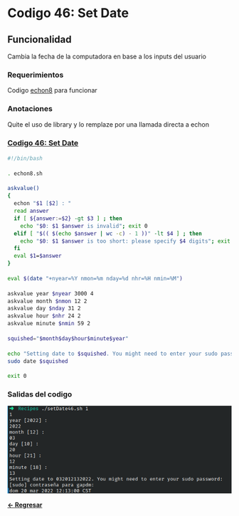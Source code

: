 # Codigo 46: Set Date

## Funcionalidad
Cambia la fecha de la computadora en base a los inputs del usuario

### **Requerimientos**
Codigo [echon8](../Script8/Script8.md) para funcionar

### **Anotaciones**
Quite el uso de library y lo remplaze por una llamada directa a echon

### **[Codigo 46: Set Date](setDate46.sh)**

```bash
#!/bin/bash

. echon8.sh

askvalue()
{
  echon "$1 [$2] : "
  read answer
  if [ ${answer:=$2} -gt $3 ] ; then
    echo "$0: $1 $answer is invalid"; exit 0
  elif [ "$(( $(echo $answer | wc -c) - 1 ))" -lt $4 ] ; then
    echo "$0: $1 $answer is too short: please specify $4 digits"; exit 0
  fi
  eval $1=$answer
}

eval $(date "+nyear=%Y nmon=%m nday=%d nhr=%H nmin=%M")

askvalue year $nyear 3000 4
askvalue month $nmon 12 2
askvalue day $nday 31 2
askvalue hour $nhr 24 2
askvalue minute $nmin 59 2

squished="$month$day$hour$minute$year"

echo "Setting date to $squished. You might need to enter your sudo password:"
sudo date $squished

exit 0
```

### **Salidas del codigo**

![Salida.png](Salida.png)

**[<- Regresar](../README.md)**